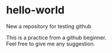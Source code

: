 # hello-world
New a repository for testing github

This is a practice from a github beginner.</br>
Feel free to give me any suggestion.
